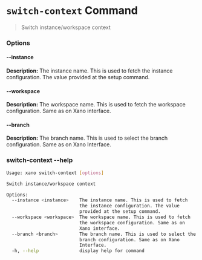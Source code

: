 # `switch-context` Command
> Switch instance/workspace context
### Options

#### --instance <instance>
**Description:** The instance name. This is used to fetch the instance configuration. The value provided at the setup command.
#### --workspace <workspace>
**Description:** The workspace name. This is used to fetch the workspace configuration. Same as on Xano interface.
#### --branch <branch>
**Description:** The branch name. This is used to select the branch configuration. Same as on Xano Interface.

### switch-context --help
```sh
Usage: xano switch-context [options]

Switch instance/workspace context

Options:
  --instance <instance>    The instance name. This is used to fetch
                           the instance configuration. The value
                           provided at the setup command.
  --workspace <workspace>  The workspace name. This is used to fetch
                           the workspace configuration. Same as on
                           Xano interface.
  --branch <branch>        The branch name. This is used to select the
                           branch configuration. Same as on Xano
                           Interface.
  -h, --help               display help for command
```